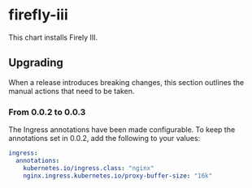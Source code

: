 # firefly-iii

This chart installs Firely III.

## Upgrading

When a release introduces breaking changes, this section outlines the manual actions that need to be taken.

### From 0.0.2 to 0.0.3

The Ingress annotations have been made configurable. To keep the annotations set in 0.0.2, add the following to your values:

```yaml
ingress:
  annotations:
    kubernetes.io/ingress.class: "nginx"
    nginx.ingress.kubernetes.io/proxy-buffer-size: "16k"
```
